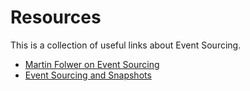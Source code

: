 # Resources

This is a collection of useful links about Event Sourcing.

 * [Martin Folwer on Event Sourcing](https://martinfowler.com/eaaDev/EventSourcing.html)
 * [Event Sourcing and Snapshots](https://blog.jonathanoliver.com/event-sourcing-and-snapshots/)
